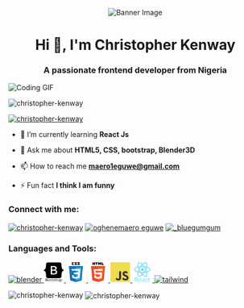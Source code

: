 <p align="center">
  <img src="https://i.pinimg.com/564x/2f/5a/63/2f5a637c27c5d2f1d156e4f752bb3ae6.jpg" alt="Banner Image">
</p>


<h1 align="center">Hi 👋, I'm Christopher Kenway</h1>
<h3 align="center">A passionate frontend developer from Nigeria</h3>
<p align="left">
  <img src="https://media.tenor.com/images/OjVjDqcWaIoAAAAd/tenor.gif" alt="Coding GIF">
</p>



<p align="left"> <img src="https://komarev.com/ghpvc/?username=christopher-kenway&label=Profile%20views&color=0e75b6&style=flat" alt="christopher-kenway" /> </p>

<p align="left"> <a href="https://github.com/ryo-ma/github-profile-trophy"><img src="https://github-profile-trophy.vercel.app/?username=christopher-kenway" alt="christopher-kenway" /></a> </p>

- 🌱 I’m currently learning **React Js**

- 💬 Ask me about **HTML5, CSS, bootstrap, Blender3D**

- 📫 How to reach me **maero1eguwe@gmail.com**

- ⚡ Fun fact **I think I am funny**

<h3 align="left">Connect with me:</h3>
<p align="left">
<a href="https://codepen.io/christopher-kenway" target="blank"><img align="center" src="https://raw.githubusercontent.com/rahuldkjain/github-profile-readme-generator/master/src/images/icons/Social/codepen.svg" alt="christopher-kenway" height="30" width="40" /></a>
<a href="https://linkedin.com/in/oghenemaero eguwe" target="blank"><img align="center" src="https://raw.githubusercontent.com/rahuldkjain/github-profile-readme-generator/master/src/images/icons/Social/linked-in-alt.svg" alt="oghenemaero eguwe" height="30" width="40" /></a>
<a href="https://instagram.com/_bluegumgum" target="blank"><img align="center" src="https://raw.githubusercontent.com/rahuldkjain/github-profile-readme-generator/master/src/images/icons/Social/instagram.svg" alt="_bluegumgum" height="30" width="40" /></a>
</p>

<h3 align="left">Languages and Tools:</h3>
<p align="left"> <a href="https://www.blender.org/" target="_blank" rel="noreferrer"> <img src="https://download.blender.org/branding/community/blender_community_badge_white.svg" alt="blender" width="40" height="40"/> </a> <a href="https://getbootstrap.com" target="_blank" rel="noreferrer"> <img src="https://raw.githubusercontent.com/devicons/devicon/master/icons/bootstrap/bootstrap-plain-wordmark.svg" alt="bootstrap" width="40" height="40"/> </a> <a href="https://www.w3schools.com/css/" target="_blank" rel="noreferrer"> <img src="https://raw.githubusercontent.com/devicons/devicon/master/icons/css3/css3-original-wordmark.svg" alt="css3" width="40" height="40"/> </a> <a href="https://www.w3.org/html/" target="_blank" rel="noreferrer"> <img src="https://raw.githubusercontent.com/devicons/devicon/master/icons/html5/html5-original-wordmark.svg" alt="html5" width="40" height="40"/> </a> <a href="https://developer.mozilla.org/en-US/docs/Web/JavaScript" target="_blank" rel="noreferrer"> <img src="https://raw.githubusercontent.com/devicons/devicon/master/icons/javascript/javascript-original.svg" alt="javascript" width="40" height="40"/> </a> <a href="https://reactjs.org/" target="_blank" rel="noreferrer"> <img src="https://raw.githubusercontent.com/devicons/devicon/master/icons/react/react-original-wordmark.svg" alt="react" width="40" height="40"/> </a> <a href="https://tailwindcss.com/" target="_blank" rel="noreferrer"> <img src="https://www.vectorlogo.zone/logos/tailwindcss/tailwindcss-icon.svg" alt="tailwind" width="40" height="40"/> </a> </p>

<p><img align="left" src="https://github-readme-stats.vercel.app/api/top-langs?username=christopher-kenway&show_icons=true&locale=en&layout=compact" alt="christopher-kenway" /></p>

<p>&nbsp;<img align="center" src="https://github-readme-stats.vercel.app/api?username=christopher-kenway&show_icons=true&locale=en" alt="christopher-kenway" /></p>
